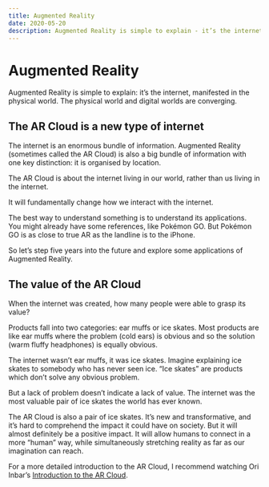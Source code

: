 ```yaml
---
title: Augmented Reality
date: 2020-05-20
description: Augmented Reality is simple to explain - it’s the internet, manifested in the physical world. The physical world and digital worlds are converging.
---
```


# Augmented Reality

Augmented Reality is simple to explain: it’s the internet, manifested in the physical world. The physical world and digital worlds are converging.

## The AR Cloud is a new type of internet

The internet is an enormous bundle of information. Augmented Reality (sometimes called the AR Cloud) is also a big bundle of information with one key distinction: it is organised by location.

The AR Cloud is about the internet living in our world, rather than us living in the internet.

It will fundamentally change how we interact with the internet.

The best way to understand something is to understand its applications. You might already have some references, like Pokémon GO. But Pokémon GO is as close to true AR as the landline is to the iPhone.

So let’s step five years into the future and explore some applications of Augmented Reality.


## The value of the AR Cloud

When the internet was created, how many people were able to grasp its value?

Products fall into two categories: ear muffs or ice skates. Most products are like ear muffs where the problem (cold ears) is obvious and so the solution (warm fluffy headphones) is equally obvious.

The internet wasn’t ear muffs, it was ice skates. Imagine explaining ice skates to somebody who has never seen ice. “Ice skates” are products which don’t solve any obvious problem.

But a lack of problem doesn’t indicate a lack of value. The internet was the most valuable pair of ice skates the world has ever known.

The AR Cloud is also a pair of ice skates. It’s new and transformative, and it’s hard to comprehend the impact it could have on society. But it will almost definitely be a positive impact. It will allow humans to connect in a more “human” way, while simultaneously stretching reality as far as our imagination can reach.

For a more detailed introduction to the AR Cloud, I recommend watching Ori Inbar’s [Introduction to the AR Cloud](https://www.youtube.com/watch?v=TAlJ5t73Rr8).
